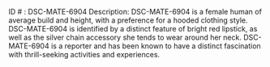 ID # : DSC-MATE-6904
Description: DSC-MATE-6904 is a female human of average build and height, with a preference for a hooded clothing style. DSC-MATE-6904 is identified by a distinct feature of bright red lipstick, as well as the silver chain accessory she tends to wear around her neck. DSC-MATE-6904 is a reporter and has been known to have a distinct fascination with thrill-seeking activities and experiences.